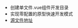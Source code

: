 * 创建单文件.vue组件开发目录
* 实现零配置的原型快速开发模式
* [源文件地址](https://cli.vuejs.org/zh/guide/build-targets.html#%E5%BC%82%E6%AD%A5-web-components-%E7%BB%84%E4%BB%B6)
